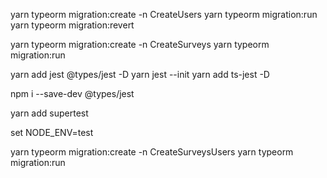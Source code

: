 yarn typeorm migration:create -n CreateUsers
yarn typeorm migration:run
yarn typeorm migration:revert

yarn typeorm migration:create -n CreateSurveys
yarn typeorm migration:run

yarn add jest @types/jest -D
yarn jest --init
yarn add ts-jest -D

npm i --save-dev @types/jest

yarn add supertest

set NODE_ENV=test

yarn typeorm migration:create -n CreateSurveysUsers
yarn typeorm migration:run